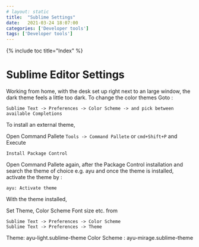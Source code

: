 ```yaml
---
# layout: static
title:  "Sublime Settings"
date:   2021-03-24 18:07:00
categories: ['Developer tools']
tags: ['Developer tools']
---
```


{% include toc title="Index" %}


# Sublime Editor Settings

Working from home, with the desk set up right next to an large window, the
dark theme feels a little too dark. To change the color themes
Goto :

```
Sublime Text -> Preferences -> Color Scheme -> and pick between available Completions
```

To install an external theme,

Open Command Pallete `Tools -> Command Pallete` or `cmd+Shift+P` and Execute
```
Install Package Control
```

Open Command Pallete again, after the Package Control installation and search the theme of choice
e.g. ayu and once the theme is installed, activate the theme by :

`ayu: Activate theme`

With the theme installed,

Set Theme, Color Scheme Font size etc. from
```
Sublime Text -> Preferences -> Color Scheme
Sublime Text -> Preferences -> Theme
```

Theme: ayu-light.sublime-theme
Color Scheme : ayu-mirage.sublime-theme
